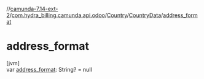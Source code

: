 //[camunda-7.14-ext-2](../../../../index.md)/[com.hydra_billing.camunda.api.odoo](../../index.md)/[Country](../index.md)/[CountryData](index.md)/[address_format](address_format.md)

# address_format

[jvm]\
var [address_format](address_format.md): String? = null
